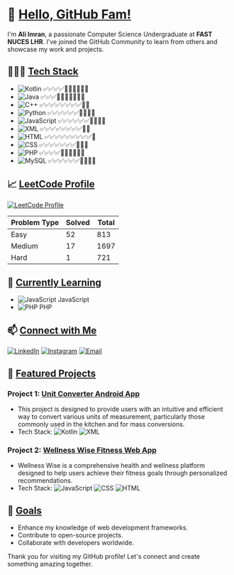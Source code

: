 # 👋 <b><u>Hello, GitHub Fam!</u></b>

I'm **Ali Imran**, a passionate Computer Science Undergraduate at **FAST NUCES LHR**. I've joined the GitHub Community to learn from others and showcase my work and projects.

## 👨🏻‍💻 <b><u>Tech Stack</u></b>

- ![Kotlin](https://img.shields.io/badge/-Kotlin-0095D5?logo=kotlin&logoColor=white)              ✅✅✅✅🔲🔲🔲🔲🔲🔲
- ![Java](https://img.shields.io/badge/-Java-007396?logo=java&logoColor=white)                    ✅✅✅🔲🔲🔲🔲🔲🔲🔲
- ![C++](https://img.shields.io/badge/-C++-00599C?logo=cplusplus&logoColor=white)                 ✅✅✅✅✅✅✅✅🔲🔲
- ![Python](https://img.shields.io/badge/-Python-3776AB?logo=python&logoColor=white)              ✅✅✅✅✅✅🔲🔲🔲🔲
- ![JavaScript](https://img.shields.io/badge/-JavaScript-F7DF1E?logo=javascript&logoColor=black)  ✅✅✅✅✅✅🔲🔲🔲🔲
- ![XML](https://img.shields.io/badge/-XML-FFA500?logo=xml&logoColor=white)                       ✅✅✅✅✅✅✅✅🔲🔲
- ![HTML](https://img.shields.io/badge/-HTML-E34F26?logo=html5&logoColor=white)                   ✅✅✅✅✅✅✅✅✅🔲
- ![CSS](https://img.shields.io/badge/-CSS-1572B6?logo=css3&logoColor=white)                      ✅✅✅✅✅✅✅🔲🔲🔲
- ![PHP](https://img.shields.io/badge/-PHP-777BB4?logo=php&logoColor=white)                       ✅✅✅✅🔲🔲🔲🔲🔲🔲
- ![MySQL](https://img.shields.io/badge/-MySQL-4479A1?logo=mysql&logoColor=white)                 ✅✅✅✅✅✅🔲🔲🔲🔲


## 📈 <b><u>LeetCode Profile</u></b>

[![LeetCode Profile](https://img.shields.io/badge/LeetCode-Profile-blue?logo=leetcode&logoColor=white)](https://leetcode.com/Coconut-X)

| Problem Type    | Solved  | Total |
|-----------------|---------|-------|
| Easy            | 52      | 813   |
| Medium          | 17      | 1697  |
| Hard            | 1       | 721   |





## 🌱 <b><u>Currently Learning</u></b>

- ![JavaScript](https://img.shields.io/badge/-JavaScript-F7DF1E?logo=javascript&logoColor=white) JavaScript
- ![PHP](https://img.shields.io/badge/-PHP-777BB4?logo=php&logoColor=white) PHP


## 📫 <b><u>Connect with Me</u></b>

[![LinkedIn](https://img.shields.io/badge/-LinkedIn-0077B5?logo=linkedin&logoColor=white)](https://www.linkedin.com/in/ali-imran-ab5844290/)
[![Instagram](https://img.shields.io/badge/-Instagram-E4405F?logo=instagram&logoColor=white&style=for-the-badge)](https://instagram.com/coconut_.x._)
[![Email](https://img.shields.io/badge/-Email-D14836?logo=gmail&logoColor=white)](mailto:coconutx453@gmail.com)

## 📂 <b><u>Featured Projects</u></b>

### Project 1: [Unit Converter Android App](https://github.com/Coconut-X/Conversions-Application)
- This project is designed to provide users with an intuitive and efficient way to convert various units of measurement, particularly those commonly used in the kitchen and for mass conversions.
- Tech Stack: ![Kotlin](https://img.shields.io/badge/-Kotlin-0095D5?logo=kotlin&logoColor=white) ![XML](https://img.shields.io/badge/-XML-FFA500?logo=xml&logoColor=white) 

### Project 2: [Wellness Wise Fitness Web App](https://github.com/Coconut-X/Wellness-Wise-Fitness-Web-App)
- Wellness Wise is a comprehensive health and wellness platform designed to help users achieve their fitness goals through personalized recommendations.
- Tech Stack: ![JavaScript](https://img.shields.io/badge/-JavaScript-F7DF1E?logo=javascript&logoColor=black) ![CSS](https://img.shields.io/badge/-CSS-1572B6?logo=css3&logoColor=white)  ![HTML](https://img.shields.io/badge/-HTML-E34F26?logo=html5&logoColor=white) 

## 🎯 <b><u>Goals</u></b>

- Enhance my knowledge of web development frameworks.
- Contribute to open-source projects.
- Collaborate with developers worldwide.

Thank you for visiting my GitHub profile! Let's connect and create something amazing together.
